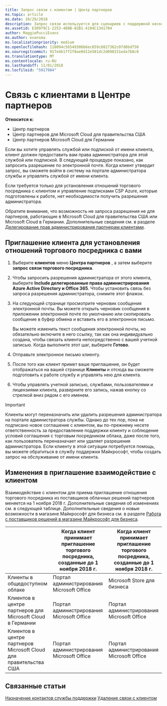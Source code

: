 ```yaml
---
title: Запрос связи с клиентом | Центр партнеров
ms.topic: article
ms.date: 10/29/2018
description: Запрос связи используется для сценариев с поддержкой нескольких партнеров и нескольких каналов. Он также используется, если клиент удаляет делегированные права администратора и вам нужно восстановить их для подготовки или поддержки клиента.
ms.assetid: E3D979C1-2253-408B-82B1-4104C1341704
author: MaggiePucciEvans
ms.author: evansma
ms.localizationpriority: medium
ms.openlocfilehash: 118094c56549306b6ec659c6827362c07d6bd750
ms.sourcegitcommit: 917e4b1ff2f8ae0d12e581dc2d098151eda7b8c0
ms.translationtype: MT
ms.contentlocale: ru-RU
ms.lasthandoff: 11/01/2018
ms.locfileid: "5917984"
---
```

# <a name="connect-with-customers-in-partner-center"></a>Связь с клиентами в Центре партнеров

**Относится к:**

-  Центр партнеров
-  Центр партнеров для Microsoft Cloud для правительства США
-  Центр партнеров Microsoft Cloud для Германии

Если вы хотите управлять службой или подпиской от имени клиента, клиент должен предоставить вам права администратора для этой службой или подпиской. В следующей процедуре показано, как запросить разрешение по электронной почте. Когда клиент утвердит запрос, вы сможете войти в систему на портале администратора службы и управлять службой от имени клиента. 

Если требуется только для установления отношений торгового посредника с клиентом и управление подписками CSP Azure, которые подготовлены к работе, нет необходимости получить разрешения администратора.

Обратите внимание, что возможность не запроса разрешения не для партнеров, работающие в Microsoft Cloud для правительства США или Microsoft Cloud в Германии. Дополнительные сведения см. в разделе [Делегирование прав администрирования партнерам клиентами](https://docs.microsoft.com/en-us/partner-center/customers_revoke_admin_privileges).


## <a name="invite-a-customer-to-establish-a-reseller-relationship-with-you"></a>Приглашение клиента для установления отношений торгового посредника с вами

1.  Выберите **клиентов** меню **Центра партнеров** , а затем выберите **запрос связи торгового посредника**.

2.  Чтобы запросить разрешения администратора от этого клиента, выберите **Include делегированные права администрирования Azure Active Directory и Office 365**. Чтобы установить связь без запроса разрешения администратора, снимите этот флажок. 

3.  На следующей странице просмотрите черновик сообщения электронной почты. Вы можете открыть черновик сообщения в приложении электронной почте по умолчанию или скопировать сообщение в буфер обмена и вставить его в электронное письмо. 

    Вы можете изменить текст сообщения электронной почты, но обязательно включите в него ссылку, так как она индивидуально создана, чтобы связать клиента непосредственно с вашей учетной записью. Когда выполните этот шаг, выберите **Готово**.

3.  Отправьте электронное письмо клиенту.

5.  После того как клиент примет ваше приглашение, он будет отображаться на вашей странице **Клиенты** и отсюда вы сможете подготовить к работе службу и управлять нею для клиента.

 
6.  Чтобы управлять учетной записью, службами, пользователями и лицензиями клиента, разверните его запись, нажав кнопку со стрелкой вниз рядом с его именем.


> [!IMPORTANT]  
> Клиенты могут переназначить или удалить разрешения администратора на портале администратора службы. Однако до тех пор, пока не подписано новое соглашение с клиентом, вы по-прежнему несете ответственность за предоставление поддержки клиенту и соблюдение условий соглашения с торговым посредником облака, даже после того, как пользователь переназначает или удаляет разрешения администратора. Если клиенту в этой ситуации потребуется помощь, вы можете обратиться в службу поддержки Майкрософт, чтобы создать запрос на обслуживание от имени клиента.

## <a name="changes-to-the-customer-invitation-experience"></a>Изменения в приглашение взаимодействие с клиентом
Взаимодействие с клиентом для приема приглашение отношения торгового посредника из поставщиков облачных решений партнеров меняется на 1 ноября 2018 г. Дополнительные сведения об изменениях см. в следующей таблице. Дополнительные сведения о новые возможности в магазине Майкрософт для бизнеса см. в разделе [Работа с поставщиков решений в магазине Майкрософт для бизнеса](https://docs.microsoft.com/en-us/microsoft-store/work-with-partner-microsoft-store-business).

|  | Когда клиент принимает приглашение торгового посредника, созданные до 1 ноября 2018 г. | Когда клиент принимает приглашение торгового посредника, созданные до 1 ноября 2018 г. |
|---------|---------|---------
| Клиенты в общедоступном облаке | Портал администрирования Microsoft Office | Microsoft Store для бизнеса |
| Клиентов в центре партнеров для Microsoft Cloud в Германии | Портал администрирования Microsoft Office | Портал администрирования Microsoft Office |
| Клиентов в центре партнеров Microsoft Cloud для правительства США | Портал администрирования Microsoft Office | Портал администрирования Microsoft Office |


## <a name="related-topics"></a>Связанные статьи

[Назначение контактов службы поддержки](assign-support-contacts.md)
[Удаление связи с клиентом](remove-a-relationship.md)